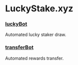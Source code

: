 # LuckyStake.xyz

### [luckyBot](https://github.com/luckystake-xyz/luckyBot)

Automated lucky staker draw.

### [transferBot](https://github.com/luckystake-xyz/transferBot)

Automated rewards transfer.
